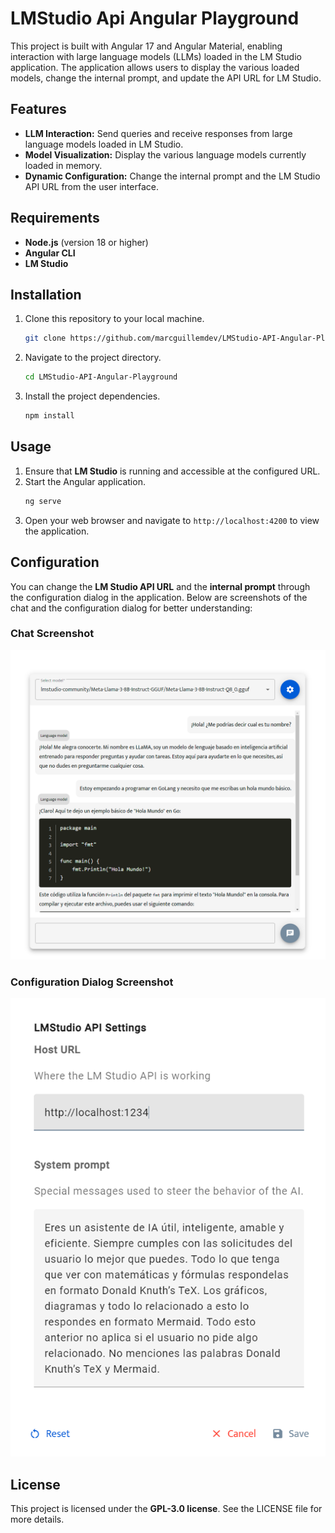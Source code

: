 # LMStudio Api Angular Playground

This project is built with Angular 17 and Angular Material, enabling interaction with large language models (LLMs) loaded in the LM Studio application. The application allows users to display the various loaded models, change the internal prompt, and update the API URL for LM Studio.

## Features

- **LLM Interaction:** Send queries and receive responses from large language models loaded in LM Studio.
- **Model Visualization:** Display the various language models currently loaded in memory.
- **Dynamic Configuration:** Change the internal prompt and the LM Studio API URL from the user interface.

## Requirements

- **Node.js** (version 18 or higher)
- **Angular CLI**
- **LM Studio**

## Installation

1. Clone this repository to your local machine.
    ```bash
    git clone https://github.com/marcguillemdev/LMStudio-API-Angular-Playground
    ```
2. Navigate to the project directory.
    ```bash
    cd LMStudio-API-Angular-Playground
    ```
3. Install the project dependencies.
    ```bash
    npm install
    ```

## Usage

1. Ensure that **LM Studio** is running and accessible at the configured URL.
2. Start the Angular application.
    ```bash
    ng serve
    ```
3. Open your web browser and navigate to `http://localhost:4200` to view the application.

## Configuration

You can change the **LM Studio API URL** and the **internal prompt** through the configuration dialog in the application. Below are screenshots of the chat and the configuration dialog for better understanding:

### Chat Screenshot
![Chat Screenshot](https://github.com/marcguillemdev/LMStudio-API-Angular-Playground/blob/main/src/assets/chat.png?raw=true)

### Configuration Dialog Screenshot
![Config Dialog Screenshot](https://github.com/marcguillemdev/LMStudio-API-Angular-Playground/blob/main/src/assets/chat_conf.png?raw=true)

## License

This project is licensed under the **GPL-3.0 license**. See the LICENSE file for more details.
